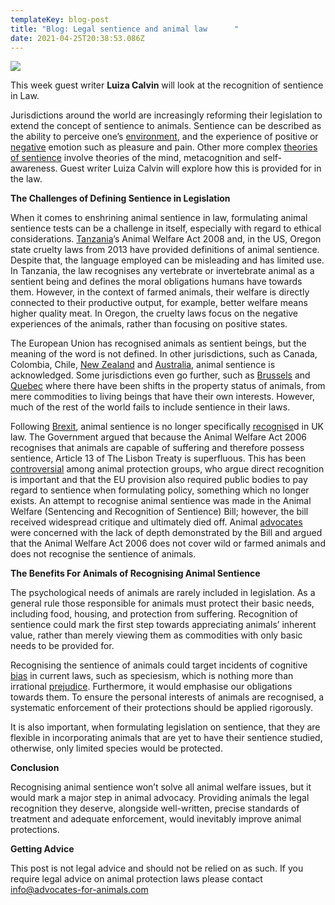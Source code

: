 ```yaml
---
templateKey: blog-post
title: "Blog: Legal sentience and animal law      "
date: 2021-04-25T20:38:53.086Z
---
```

![](/img/sentience.jpg)

This week guest writer **Luiza Calvin** will look at the recognition of sentience in Law.

Jurisdictions around the world are increasingly reforming their legislation to extend the concept of sentience to animals. Sentience can be described as the ability to perceive one’s [environment](https://www.researchgate.net/publication/334461131_Welfare-aligned_Sentience_Enhanced_Capacities_to_Experience_Interact_Anticipate_Choose_and_Survive), and the experience of positive or [negative](https://www.mdpi.com/2076-2615/8/10/174) emotion such as pleasure and pain. Other more complex [theories of sentience](https://www.sentienceinstitute.org/blog/what-is-sentience) involve theories of the mind, metacognition and self-awareness. Guest writer Luiza Calvin will explore how this is provided for in the law.

**The Challenges of Defining Sentience in Legislation**

When it comes to enshrining animal sentience in law, formulating animal sentience tests can be a challenge in itself, especially with regard to ethical considerations. [Tanzania](https://www.globalanimallaw.org/database/national/tanzania/)’s Animal Welfare Act 2008 and, in the US, Oregon state cruelty laws from 2013 have provided definitions of animal sentience. Despite that, the language employed can be misleading and has limited use. In Tanzania, the law recognises any vertebrate or invertebrate animal as a sentient being and defines the moral obligations humans have towards them. However, in the context of farmed animals, their welfare is directly connected to their productive output, for example, better welfare means higher quality meat. In Oregon, the cruelty laws focus on the negative experiences of the animals, rather than focusing on positive states.

The European Union has recognised animals as sentient beings, but the meaning of the word is not defined. In other jurisdictions, such as Canada, Colombia, Chile, [New Zealand](https://www.mpi.govt.nz/protection-and-response/animal-welfare/national-animal-welfare-advisory-committee/animal-sentience-2017-workshop-speaker-videos/) and [Australia](https://www.animallaw.info/policy/australia-animal-protection-law-journal), animal sentience is acknowledged. Some jurisdictions even go further, such as [Brussels](https://www.brusselstimes.com/brussels/52089/brussels-parliament-adopts-crucial-animal-rights-bill./) and [Quebec](https://www.ctvnews.ca/politics/quebec-defines-animals-as-sentient-beings-in-new-legislation-1.2687500?cache=%3FclipId%3D89680) where there have been shifts in the property status of animals, from mere commodities to living beings that have their own interests. However, much of the rest of the world fails to include sentience in their laws.

Following [Brexit](http://researchbriefings.files.parliament.uk/documents/CBP-8155/CBP-8155.pdf), animal sentience is no longer specifically [recognise](https://greenworld.org.uk/article/why-does-uk-law-not-recognise-animals-sentient-beings)d in UK law. The Government argued that because the Animal Welfare Act 2006 recognises that animals are capable of suffering and therefore possess sentience, Article 13 of The Lisbon Treaty is superfluous. This has been [controversial](https://www.mdpi.com/2076-2615/8/11/213) among animal protection groups, who argue direct recognition is important and that the EU provision also required public bodies to pay regard to sentience when formulating policy, something which no longer exists. An attempt to recognise animal sentience was made in the Animal Welfare (Sentencing and Recognition of Sentience) Bill; however, the bill received widespread critique and ultimately died off. Animal [advocates](https://www.independent.co.uk/news/uk/home-news/brexit-bill-latest-animal-sentience-cannot-feel-pain-emotion-vote-mps-agree-eu-withdrawal-bill-michael-gove-a8064676.html) were concerned with the lack of depth demonstrated by the Bill and argued that the Animal Welfare Act 2006 does not cover wild or farmed animals and does not recognise the sentience of animals.

**The Benefits For Animals of Recognising Animal Sentience**

The psychological needs of animals are rarely included in legislation. As a general rule those responsible for animals must protect their basic needs, including food, housing, and protection from suffering. Recognition of sentience could mark the first step towards appreciating animals’ inherent value, rather than merely viewing them as commodities with only basic needs to be provided for.

Recognising the sentience of animals could target incidents of cognitive [bias](https://faunalytics.org/the-importance-of-sentience-in-animal-legislation/) in current laws, such as speciesism, which is nothing more than irrational [prejudice](https://www.jstor.org/stable/10.5406/janimalethics.9.2.0121?seq=1). Furthermore, it would emphasise our obligations towards them. To ensure the personal interests of animals are recognised, a systematic enforcement of their protections should be applied rigorously.

It is also important, when formulating legislation on sentience, that they are flexible in incorporating animals that are yet to have their sentience studied, otherwise, only limited species would be protected.

**Conclusion**

Recognising animal sentience won’t solve all animal welfare issues, but it would mark a major step in animal advocacy. Providing animals the legal recognition they deserve, alongside well-written, precise standards of treatment and adequate enforcement, would inevitably improve animal protections.

<!--StartFragment-->

**Getting Advice**

This post is not legal advice and should not be relied on as such. If you require legal advice on animal protection laws please contact info@advocates-for-animals.com

<!--EndFragment-->